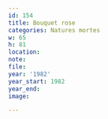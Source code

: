 ```yaml
---
id: 154
title: Bouquet rose
categories: Natures mortes
w: 65
h: 81
location:
note:
file:
year: '1982'
year_start: 1982
year_end:
image:

---
```

